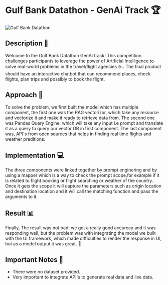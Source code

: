 # Gulf Bank Datathon - GenAi Track 🏆
![Gulf Bank Datathon](https://images.spr.so/cdn-cgi/imagedelivery/j42No7y-dcokJuNgXeA0ig/c7e0024e-5af9-44fa-8483-19275432ebf1/Website_banner/public)

## Description 🚀
Welcome to the Gulf Bank Datathon GenAi track! This competition challenges participants to leverage the power of Artificial Intelligence to solve real-world problems in the travel/flight agencies ✈️.. The final product should have an interactive chatbot that can recommend places, check flights, plan trips and possibly to book the flight. 

## Approach  📝
To solve the problem, we first built the model which has multiple component, the first one was the RAG vectorizor, which take any resource and vectorize it and make it ready to retrieve data from. The second one was Pandas Query Engine, which will take any input i.e prompt and translate it as a query to query our vector DB in first component. The last component was, API's from open sources that helps in finding real time flights and weather preditions.

## Implementation 💻
The three components were linked together by prompt enginering and by using a mapper which is a way to check the prompt scope,for example if it is related to flight booking or flight searching or weather of the country. Once it gets the scope it will capture the parameters such as origin location and destination location and it will call the matching function and pass the arguments to it.

## Result 📊
Finally, The result was not bad! we got a really good accurecy and it was responding well, but the problem was with integrating the model we built with the UI framework, which made difficulties to render the response in UI, but as a model output it was great. 🤖

## Important Notes 🎉
- There were no dataset provided.
- Very important to integrate API's to generate real data and live data. 


